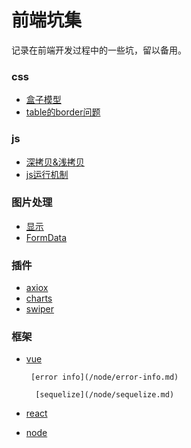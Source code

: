 # 前端坑集

记录在前端开发过程中的一些坑，留以备用。

### css

* [盒子模型](/box-model.md)
* [table的border问题](/css/tablede-border-wen-ti.md)

### js

* [深拷贝&浅拷贝](/js/shen-kao-8d1d26-qian-kao-bei.md)
* [js运行机制](/js/jsyun-xing-ji-zhi.md)

### 图片处理

* [显示](/tu-pian-chu-li/xian-shi.md)
* [FormData](/tu-pian-chu-li/formdata.md)

### 插件

* [axiox](/5e93-cha-jian/axiox.md)
* [charts](/5e93-cha-jian/charts.md)
* [swiper](/5e93-cha-jian/swiper.md)

### 框架

* [vue](/vue.md)

  ```
   [error info](/node/error-info.md)

    [sequelize](/node/sequelize.md)
  ```

* [react](/react.md)

* [node](/node)



